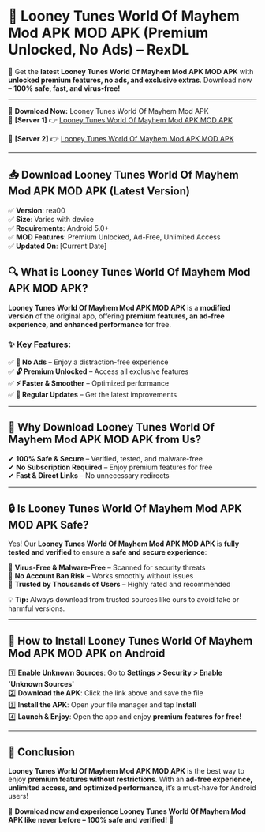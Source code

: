 # 🚀 Looney Tunes World Of Mayhem Mod APK MOD APK (Premium Unlocked, No Ads) – RexDL 

🎯 Get the **latest Looney Tunes World Of Mayhem Mod APK MOD APK** with **unlocked premium features, no ads, and exclusive extras**. Download now – **100% safe, fast, and virus-free!**  

---

🔽 **Download Now:** Looney Tunes World Of Mayhem Mod APK  
🔹 **[Server 1]** 👉 [Looney Tunes World Of Mayhem Mod APK MOD APK](https://apkcomod.com?title=Looney_Tunes_World_Of_Mayhem_Mod_APK)  

🔹 **[Server 2]** 👉 [Looney Tunes World Of Mayhem Mod APK MOD APK](https://apkcomod.com?title=Looney_Tunes_World_Of_Mayhem_Mod_APK)  

---
## 📥 Download Looney Tunes World Of Mayhem Mod APK MOD APK (Latest Version)  

✅ **Version**: rea00  
✅ **Size**: Varies with device  
✅ **Requirements**: Android 5.0+  
✅ **MOD Features**: Premium Unlocked, Ad-Free, Unlimited Access  
✅ **Updated On**: [Current Date]  

## 🔍 What is Looney Tunes World Of Mayhem Mod APK MOD APK?  

**Looney Tunes World Of Mayhem Mod APK MOD APK** is a **modified version** of the original app, offering **premium features, an ad-free experience, and enhanced performance** for free.  

### ✨ Key Features:  

✅ **🚫 No Ads** – Enjoy a distraction-free experience  
✅ **🔓 Premium Unlocked** – Access all exclusive features  
✅ **⚡ Faster & Smoother** – Optimized performance  
✅ **🔄 Regular Updates** – Get the latest improvements  

---

## 🌟 Why Download Looney Tunes World Of Mayhem Mod APK MOD APK from Us?  

✔ **100% Safe & Secure** – Verified, tested, and malware-free  
✔ **No Subscription Required** – Enjoy premium features for free  
✔ **Fast & Direct Links** – No unnecessary redirects  

---

## 🔒 Is Looney Tunes World Of Mayhem Mod APK MOD APK Safe?  

Yes! Our **Looney Tunes World Of Mayhem Mod APK MOD APK** is **fully tested and verified** to ensure a **safe and secure experience**:  

🔹 **Virus-Free & Malware-Free** – Scanned for security threats  
🔹 **No Account Ban Risk** – Works smoothly without issues  
🔹 **Trusted by Thousands of Users** – Highly rated and recommended  

💡 **Tip:** Always download from trusted sources like ours to avoid fake or harmful versions.  

---

## 📲 How to Install Looney Tunes World Of Mayhem Mod APK MOD APK on Android  

1️⃣ **Enable Unknown Sources**: Go to **Settings > Security > Enable 'Unknown Sources'**  
2️⃣ **Download the APK**: Click the link above and save the file  
3️⃣ **Install the APK**: Open your file manager and tap **Install**  
4️⃣ **Launch & Enjoy**: Open the app and enjoy **premium features for free!**  

---

## 🚀 Conclusion  

**Looney Tunes World Of Mayhem Mod APK MOD APK** is the best way to enjoy **premium features without restrictions**. With an **ad-free experience, unlimited access, and optimized performance**, it’s a must-have for Android users!  

🔻 **Download now and experience Looney Tunes World Of Mayhem Mod APK like never before – 100% safe and verified!** 🔻  
